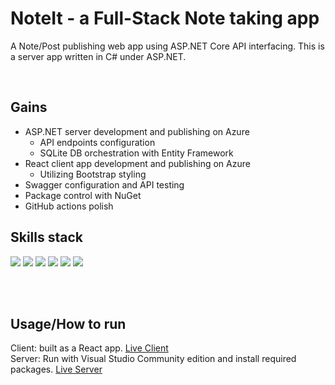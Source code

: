 # NoteIt - a Full-Stack Note taking app

A Note/Post publishing web app using ASP.NET Core API interfacing.
This is a server app written in C# under ASP.NET.

<br>

## Gains
- ASP.NET server development and publishing on Azure
    - API endpoints configuration
    - SQLite DB orchestration with Entity Framework
- React client app development and publishing on Azure
    - Utilizing Bootstrap styling
- Swagger configuration and API testing
- Package control with NuGet
- GitHub actions polish

## Skills stack
![](https://shields.io/badge/-asp.net-purple?logo=dotnet&style=plastic)
![](https://shields.io/badge/-azure-blue?logo=microsoftazure&style=plastic)
![](https://shields.io/badge/-react-blue?logo=react&style=plastic)
![](https://shields.io/badge/-swagger-gray?logo=swagger&style=plastic)
![](https://shields.io/badge/-sqlite-blue?logo=sqlite&style=plastic)
![](https://shields.io/badge/-bootstrap-grey?logo=bootstrap&style=plastic)



<br><br>
## Usage/How to run
Client: built as a React app. [Live Client](https://black-sky-0b2e82303.3.azurestaticapps.net/)<br>
Server: Run with Visual Studio Community edition and install required packages. [Live Server](https://noteit-aspnetserver.azurewebsites.net/index.html)

